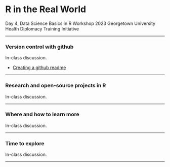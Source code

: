 R in the Real World
================
Day 4, Data Science Basics in R Workshop
2023 Georgetown University Health Diplomacy Training Initiative

------------------------------------------------------------------------

### Version control with github

In-class discussion.
-   [Creating a github readme](https://docs.github.com/en/get-started/writing-on-github/getting-started-with-writing-and-formatting-on-github/quickstart-for-writing-on-github)

------------------------------------------------------------------------

### Research and open-source projects in R

In-class discussion.

------------------------------------------------------------------------

### Where and how to learn more

In-class discussion.

------------------------------------------------------------------------

### Time to explore

In-class discussion.

------------------------------------------------------------------------